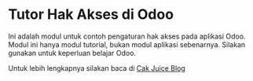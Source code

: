 # Tutor Hak Akses di Odoo
Ini adalah modul untuk contoh pengaturan hak akses pada aplikasi Odoo. Modul ini hanya modul tutorial, bukan modul aplikasi sebenarnya. Silakan gunakan untuk keperluan belajar Odoo.

Untuk lebih lengkapnya silakan baca di [Cak Juice Blog](https://cakjuice.com/tips-dan-trik-pengaturan-grup-user-di-odoo/)
